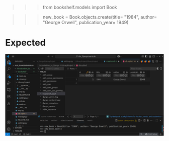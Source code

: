 >>> from bookshelf.models import Book

>>> new_book = Book.objects.create(title= "1984", author= "George Orwell", publication_year= 1949)


# Expected
![alt text](image.png)